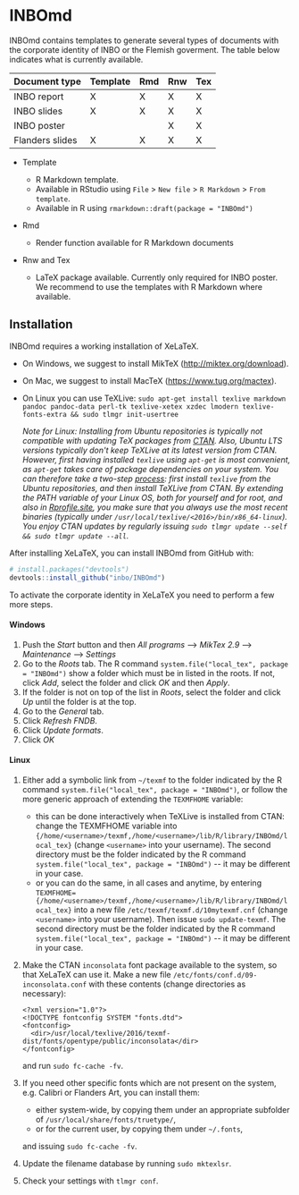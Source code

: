 # INBOmd

INBOmd contains templates to generate several types of documents with the corporate identity of INBO or the Flemish goverment. The table below indicates what is currently available.

| Document type   | Template | Rmd | Rnw | Tex |
| --------------- | -------- | --- | --- | --- |
| INBO report     |     X    |  X  |  X  |  X  |
| INBO slides     |     X    |  X  |  X  |  X  |
| INBO poster     |          |     |  X  |  X  |
| Flanders slides |     X    |  X  |  X  |  X  |

- Template
    - R Markdown template. 
    - Available in RStudio using `File` > `New file` > `R Markdown` > `From template`.
    - Available in R using `rmarkdown::draft(package = "INBOmd")`

- Rmd
    - Render function available for R Markdown documents

- Rnw and Tex
    - LaTeX package available. Currently only required for INBO poster. We recommend to use the templates with R Markdown where available.

## Installation

INBOmd requires a working installation of XeLaTeX.

- On Windows, we suggest to install MikTeX (http://miktex.org/download).
- On Mac, we suggest to install MacTeX (https://www.tug.org/mactex).
- On Linux you can use TeXLive: `sudo apt-get install texlive markdown pandoc pandoc-data perl-tk texlive-xetex xzdec lmodern texlive-fonts-extra && sudo tlmgr init-usertree`

  _Note for Linux: Installing from Ubuntu repositories is typically not compatible with updating TeX packages from [CTAN](https://www.ctan.org). Also, Ubuntu LTS versions typically don't keep TeXLive at its latest version from CTAN. However, first having installed `texlive` using `apt-get` is most convenient, as `apt-get` takes care of package dependencies on your system. You can therefore take a two-step [process](https://askubuntu.com/questions/486170/upgrade-from-tex-live-from-2013-to-2014-on-ubuntu-14-04): first install `texlive` from the Ubuntu repositories, and then install TeXLive from CTAN. By extending the PATH variable of your Linux OS, both for yourself and for root, and also in [Rprofile.site](https://stackoverflow.com/questions/17480157/how-to-teach-r-find-the-texlive-directory-when-using-rstudio), you make sure that you always use the most recent binaries (typically under `/usr/local/texlive/<2016>/bin/x86_64-linux`). You enjoy CTAN updates by regularly issuing `sudo tlmgr update --self && sudo tlmgr update --all`._

After installing XeLaTeX, you can install INBOmd from GitHub with:

```R
# install.packages("devtools")
devtools::install_github("inbo/INBOmd")
```

To activate the corporate identity in XeLaTeX you need to perform a few more steps.

#### Windows

1. Push the _Start_ button and then _All programs_ --> _MikTex 2.9_ --> _Maintenance_ --> _Settings_
1. Go to the _Roots_ tab. The R command `system.file("local_tex", package = "INBOmd")` show a folder which must be in listed in the roots. If not, click _Add_, select the folder and click _OK_ and then _Apply_.
1. If the folder is not on top of the list in _Roots_, select the folder and click _Up_ until the folder is at the top.
1. Go to the _General_ tab. 
1. Click _Refresh FNDB_.
1. Click _Update formats_.
1. Click _OK_

#### Linux

1. Either add a symbolic link from `~/texmf` to the folder indicated by the R command `system.file("local_tex", package = "INBOmd")`, or follow the more generic approach of extending  the `TEXMFHOME` variable:
    - this can be done interactively when TeXLive is installed from CTAN: change the TEXMFHOME variable into `{/home/<username>/texmf,/home/<username>/lib/R/library/INBOmd/local_tex}` (change `<username>` into your username).
    The second directory must be the folder indicated by the R command `system.file("local_tex", package = "INBOmd")` -- it may be different in your case.
    - or you can do the same, in all cases and anytime, by entering `TEXMFHOME={/home/<username>/texmf,/home/<username>/lib/R/library/INBOmd/local_tex}` into a new file `/etc/texmf/texmf.d/10mytexmf.cnf` (change `<username>` into your username). Then issue `sudo update-texmf`.
    The second directory must be the folder indicated by the R command `system.file("local_tex", package = "INBOmd")` -- it may be different in your case.
1. Make the CTAN `inconsolata` font package available to the system, so that XeLaTeX can use it. Make a new file `/etc/fonts/conf.d/09-inconsolata.conf` with these contents (change directories as necessary):

    ```
    <?xml version="1.0"?>
    <!DOCTYPE fontconfig SYSTEM "fonts.dtd">
    <fontconfig>
      <dir>/usr/local/texlive/2016/texmf-dist/fonts/opentype/public/inconsolata</dir>
    </fontconfig>
    ```
    and run `sudo fc-cache -fv`.
1. If you need other specific fonts which are not present on the system, e.g. Calibri or Flanders Art, you can install them:
    - either system-wide, by copying them under an appropriate subfolder of `/usr/local/share/fonts/truetype/`,
    - or for the current user, by copying them under `~/.fonts`,

    and issuing `sudo fc-cache -fv`.
1. Update the filename database by running `sudo mktexlsr`.
1. Check your settings with `tlmgr conf`.
